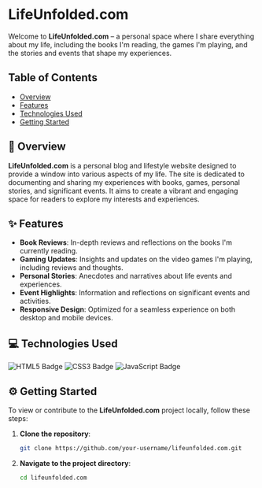 # LifeUnfolded.com

Welcome to **LifeUnfolded.com** – a personal space where I share everything about my life, including the books I'm reading, the games I'm playing, and the stories and events that shape my experiences.

## Table of Contents

- [Overview](#overview)
- [Features](#features)
- [Technologies Used](#technologies-used)
- [Getting Started](#getting-started)

## 🎯 Overview

**LifeUnfolded.com** is a personal blog and lifestyle website designed to provide a window into various aspects of my life. The site is dedicated to documenting and sharing my experiences with books, games, personal stories, and significant events. It aims to create a vibrant and engaging space for readers to explore my interests and experiences.

## ✨ Features

- **Book Reviews**: In-depth reviews and reflections on the books I'm currently reading.
- **Gaming Updates**: Insights and updates on the video games I'm playing, including reviews and thoughts.
- **Personal Stories**: Anecdotes and narratives about life events and experiences.
- **Event Highlights**: Information and reflections on significant events and activities.
- **Responsive Design**: Optimized for a seamless experience on both desktop and mobile devices.

## 💻 Technologies Used

![HTML5 Badge](https://img.shields.io/badge/HTML5-E34F26?style=for-the-badge&logo=html5&logoColor=white)
![CSS3 Badge](https://img.shields.io/badge/CSS3-1572B6?style=for-the-badge&logo=css3&logoColor=white)
![JavaScript Badge](https://img.shields.io/badge/JavaScript-F7DF1E?style=for-the-badge&logo=javascript&logoColor=black)

## ⚙️ Getting Started

To view or contribute to the **LifeUnfolded.com** project locally, follow these steps:

1. **Clone the repository**:
   ```bash
   git clone https://github.com/your-username/lifeunfolded.com.git
2. **Navigate to the project directory**:
   ```bash
   cd lifeunfolded.com
